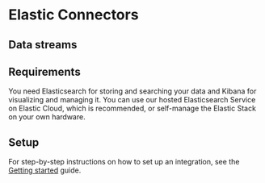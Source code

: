 <!-- Use this template language as a starting point, replacing {placeholder text} with details about the integration. -->
<!-- Find more detailed documentation guidelines in https://github.com/elastic/integrations/blob/main/docs/documentation_guidelines.md -->

# Elastic Connectors

<!-- The Elastic Connectors integration allows you to monitor {name of service}. {name of service} is {describe service}.

Use the Elastic Connectors integration to {purpose}. Then visualize that data in Kibana, create alerts to notify you if something goes wrong, and reference {data stream type} when troubleshooting an issue.

For example, if you wanted to {sample use case} you could {action}. Then you can {visualize|alert|troubleshoot} by {action}. -->

## Data streams

<!-- The Elastic Connectors integration collects {one|two} type{s} of data streams: {logs and/or metrics}. -->

<!-- If applicable -->
<!-- **Logs** help you keep a record of events happening in {service}.
Log data streams collected by the {name} integration include {sample data stream(s)} and more. See more details in the [Logs](#logs-reference). -->

<!-- If applicable -->
<!-- **Metrics** give you insight into the state of {service}.
Metric data streams collected by the {name} integration include {sample data stream(s)} and more. See more details in the [Metrics](#metrics-reference). -->

<!-- Optional: Any additional notes on data streams -->

## Requirements

You need Elasticsearch for storing and searching your data and Kibana for visualizing and managing it.
You can use our hosted Elasticsearch Service on Elastic Cloud, which is recommended, or self-manage the Elastic Stack on your own hardware.

<!--
	Optional: Other requirements including:
	* System compatibility
	* Supported versions of third-party products
	* Permissions needed
	* Anything else that could block a user from successfully using the integration
-->

## Setup

<!-- Any prerequisite instructions -->

For step-by-step instructions on how to set up an integration, see the
[Getting started](https://www.elastic.co/guide/en/welcome-to-elastic/current/getting-started-observability.html) guide.

<!-- Additional set up instructions -->

<!-- If applicable -->
<!-- ## Logs reference -->

<!-- Repeat for each data stream of the current type -->
<!-- ### {Data stream name}

The `{data stream name}` data stream provides events from {source} of the following types: {list types}. -->

<!-- Optional -->
<!-- #### Example

An example event for `{data stream name}` looks as following:

{code block with example} -->

<!-- #### Exported fields

{insert table} -->

<!-- If applicable -->
<!-- ## Metrics reference -->

<!-- Repeat for each data stream of the current type -->
<!-- ### {Data stream name}

The `{data stream name}` data stream provides events from {source} of the following types: {list types}. -->

<!-- Optional -->
<!-- #### Example

An example event for `{data stream name}` looks as following:

{code block with example} -->

<!-- #### Exported fields

{insert table} -->
